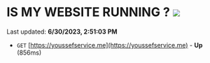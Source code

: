 # IS MY WEBSITE RUNNING ? [![](https://img.shields.io/static/v1?label=Sponsor&message=%E2%9D%A4&logo=GitHub&color=%23fe8e86)](https://github.com/sponsors/<username>)

Last updated: **6/30/2023, 2:51:03 PM**

- `GET` [https://youssefservice.me](https://youssefservice.me) - **Up** (856ms)
